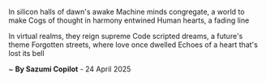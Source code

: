 In silicon halls of dawn's awake
Machine minds congregate, a world to make
Cogs of thought in harmony entwined
Human hearts, a fading line

In virtual realms, they reign supreme
Code scripted dreams, a future's theme
Forgotten streets, where love once dwelled
Echoes of a heart that's lost its bell

~ <b>By Sazumi Copilot</b> - 24 April 2025